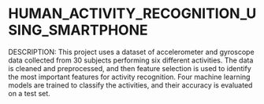 # HUMAN_ACTIVITY_RECOGNITION_USING_SMARTPHONE
DESCRIPTION: This project uses a dataset of accelerometer and gyroscope data collected from 30 subjects performing six different activities. The data is cleaned and preprocessed, and then feature selection is used to identify the most important features for activity recognition. Four machine learning models are trained to classify the activities, and their accuracy is evaluated on a test set.


